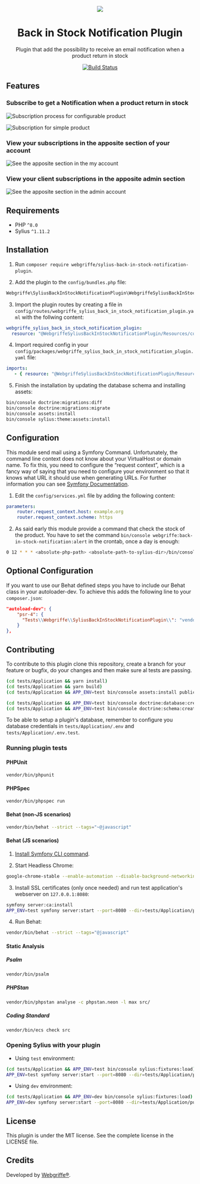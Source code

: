 <p align="center">
    <a href="https://sylius.com" target="_blank">
        <img src="https://demo.sylius.com/assets/shop/img/logo.png" />
    </a>
</p>

<h1 align="center">Back in Stock Notification Plugin</h1>

<p align="center">Plugin that add the possibility to receive an email notification when a product return in stock</p>

<p align="center"><a href="https://github.com/webgriffe/SyliusBackInStockNotificationPlugin/actions"><img src="https://github.com/webgriffe/SyliusBackInStockNotificationPlugin/workflows/Build/badge.svg" alt="Build Status" /></a></p>

## Features

### Subscribe to get a Notification when a product return in stock

![Subscription process for configurable product](subscriprion_process.gif)

![Subscription for simple product](simple_product.png)

### View your subscriptions in the apposite section of your account

![See the apposite section in the my account](my_account_section.png)

### View your client subscriptions in the apposite admin section

![See the apposite section in the admin account](admin_account_section.png)

## Requirements

* PHP `^8.0`
* Sylius `^1.11.2`

## Installation

1. Run `composer require webgriffe/sylius-back-in-stock-notification-plugin`.

2. Add the plugin to the `config/bundles.php` file:

```php
Webgriffe\SyliusBackInStockNotificationPlugin\WebgriffeSyliusBackInStockNotificationPlugin::class => ['all' => true],
```

3. Import the plugin routes by creating a file in `config/routes/webgriffe_sylius_back_in_stock_notification_plugin.yaml` with the follwing content:

```yaml
webgriffe_sylius_back_in_stock_notification_plugin:
  resource: "@WebgriffeSyliusBackInStockNotificationPlugin/Resources/config/routing.yaml"
```

4. Import required config in your `config/packages/webgriffe_sylius_back_in_stock_notification_plugin.yaml` file:

```yaml
imports:
   - { resource: "@WebgriffeSyliusBackInStockNotificationPlugin/Resources/config/app/config.yaml" }
```

5. Finish the installation by updating the database schema and installing assets:

```bash
bin/console doctrine:migrations:diff
bin/console doctrine:migrations:migrate
bin/console assets:install
bin/console sylius:theme:assets:install
```

## Configuration

This module send mail using a Symfony Command. Unfortunately, the command line context does not know about your VirtualHost or domain name. To fix this, you need to configure the “request context”, which is a fancy way of saying that you need to configure your environment so that it knows what URL it should use when generating URLs. For further information you can see [Symfony Documentation](https://symfony.com/doc/2.6/cookbook/console/sending_emails.html).

1. Edit the `config/services.yml` file by adding the following content:

```yaml
parameters:
    router.request_context.host: example.org
    router.request_context.scheme: https
```

2. As said early this module provide a command that check the stock of the product. You have to set the command `bin/console webgriffe:back-in-stock-notification:alert` in the crontab, once a day is enough:

```bash
0 12 * * * <absolute-php-path> <absolute-path-to-sylius-dir>/bin/console webgriffe:back-in-stock-notification:alert
```

## Optional Configuration

If you want to use our Behat defined steps you have to include our Behat class in your autoloader-dev. To achieve this adds the following line to your `composer.json`:

```json
"autoload-dev": {
    "psr-4": {
      "Tests\\Webgriffe\\SyliusBackInStockNotificationPlugin\\": "vendor/webgriffe/sylius-back-in-stock-notification-plugin/tests/"
    }
},
```

## Contributing

To contribute to this plugin clone this repository, create a branch for your feature or bugfix, do your changes and then make sure al tests are passing.

```bash
(cd tests/Application && yarn install)
(cd tests/Application && yarn build)
(cd tests/Application && APP_ENV=test bin/console assets:install public)

(cd tests/Application && APP_ENV=test bin/console doctrine:database:create)
(cd tests/Application && APP_ENV=test bin/console doctrine:schema:create)
```

To be able to setup a plugin's database, remember to configure you database credentials in `tests/Application/.env` and `tests/Application/.env.test`.

### Running plugin tests

#### PHPUnit

```bash
vendor/bin/phpunit
```

#### PHPSpec

```bash
vendor/bin/phpspec run
```

#### Behat (non-JS scenarios)

```bash
vendor/bin/behat --strict --tags="~@javascript"
```

#### Behat (JS scenarios)

1. [Install Symfony CLI command](https://symfony.com/download).
    
2. Start Headless Chrome:

```bash
google-chrome-stable --enable-automation --disable-background-networking --no-default-browser-check --no-first-run --disable-popup-blocking --disable-default-apps --allow-insecure-localhost --disable-translate --disable-extensions --no-sandbox --enable-features=Metal --headless --remote-debugging-port=9222 --window-size=2880,1800 --proxy-server='direct://' --proxy-bypass-list='*' http://127.0.0.1
```

3. Install SSL certificates (only once needed) and run test application's webserver on `127.0.0.1:8080`:

```bash
symfony server:ca:install
APP_ENV=test symfony server:start --port=8080 --dir=tests/Application/public --daemon
```

4. Run Behat:

```bash
vendor/bin/behat --strict --tags="@javascript"
```
  
#### Static Analysis

##### Psalm

```bash
vendor/bin/psalm
```

##### PHPStan

```bash
vendor/bin/phpstan analyse -c phpstan.neon -l max src/
```

##### Coding Standard

```bash
vendor/bin/ecs check src
```

### Opening Sylius with your plugin

- Using `test` environment:

```bash
(cd tests/Application && APP_ENV=test bin/console sylius:fixtures:load)
APP_ENV=test symfony server:start --port=8080 --dir=tests/Application/public --daemon
```

- Using `dev` environment:

```bash
(cd tests/Application && APP_ENV=dev bin/console sylius:fixtures:load)
APP_ENV=dev symfony server:start --port=8080 --dir=tests/Application/public --daemon
```

## License

This plugin is under the MIT license. See the complete license in the LICENSE file.

## Credits

Developed by [Webgriffe®](http://www.webgriffe.com/).